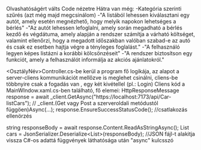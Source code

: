 Olvashatóságért válts Code nézetre
Hátra van még:
-Kategória szerinti szűrés (azt még majd megcsinálom)
-"A listából lehessen kiválasztani egy autót, amely esetén megnézhető, hogy melyik napokon lehetséges a bérlés"
-"Az autót lehessen lefoglalni, amely során megadható a bérlés kezdő és végdátuma, amely
  alapján a rendszer számítja a várható költséget, valamint ellenőrzi, hogy a megadott
  időszakban valóban szabad-e az autó és csak ez esetben hajtja végre a tényleges foglalást."
-"A felhasználó legyen képes listázni a korábbi kölcsönzéseit"
-"A rendszer biztosítson egy funkciót, amely a felhasználót informálja az akciós ajánlatokról."

<OsztályNév>Controller.cs-be kerül a program fő logikája, az alapot a server-cliens kommunikációt mellőzve is meglehet csinálni, cliens-be többnyire csak a fogadás van , egy két kivétellel (pl.: Login)
Cliens kód a MainWIndow.xaml.cs-ben található, fő elemei:
  HttpResponseMessage response = await _client.GetAsync("https://localhost:7173/api/Car-listCars"); // _client.(Get vagy Post a szerveroldali metódustól függöen)Async(...);
  response.EnsureSuccessStatusCode();    //csatlakozás ellenörzés
      
  string responseBody = await response.Content.ReadAsStringAsync();
  List<Car> cars = JsonSerializer.Deserialize<List<Car>>(responseBody);   //JSON fájl-t alakitja vissza C#-os adattá
  függvények láthatósága után "async" kulcsszó
